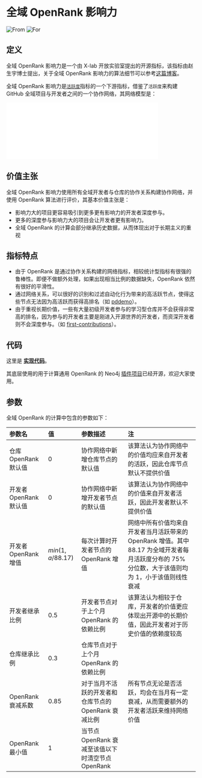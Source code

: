# 全域 OpenRank 影响力

![From](https://img.shields.io/badge/来自-X--lab-blue) ![For](https://img.shields.io/badge/用于-项目/开发者-blue)

## 定义

全域 OpenRank 影响力是一个由 X-lab 开放实验室提出的开源指标，该指标由赵生宇博士提出，关于全域 OpenRank 影响力的算法细节可以参考[这篇博客](https://blog.frankzhao.cn/how_to_measure_open_source_3)。

全域 OpenRank 影响力是[`活跃度`](./activity)指标的一个下游指标，借鉴了`活跃度`来构建 GitHub 全域项目与开发者之间的一个协作网络，其网络模型是：

<div style={{'text-align':'center'}}>
  <embed src="/img/global_openrank.svg?lang=zh" width="80%" alt="Global OpenRank" />
</div>

## 价值主张

全域 OpenRank 影响力使用所有全域开发者与仓库的协作关系构建协作网络，并使用 OpenRank 算法进行评价，其基本价值主张是：

- 影响力大的项目更容易吸引到更多更有影响力的开发者深度参与。
- 更多的深度参与影响力大的项目会让开发者更有影响力。
- 全域 OpenRank 的计算会部分继承历史数据，从而体现出对于长期主义的重视

## 指标特点

- 由于 OpenRank 是通过协作关系构建的网络指标，相较统计型指标有很强的鲁棒性。即便不做额外处理，如果出现相当比例的数据缺失，OpenRank 依然有很好的平滑性。
- 通过网络关系，可以很好的识别和过滤自动化行为带来的高活跃节点，使得这些节点无法因为高活跃而获得高排名（如 [pddemo](https://github.com/pddemo/demo)）。
- 由于重视长期价值，一些有大量初级开发者参与的学习型仓库并不会获得非常高的排名，因为参与的开发者主要是刚进入开源世界的开发者，而资深开发者则不会深度参与。（如 [first-contributions](https://github.com/firstcontributions/first-contributions)）。

## 代码

这里是 [**实现代码**](https://github.com/X-lab2017/open-digger/blob/master/src/cron/tasks/global_openrank.ts)。

其底层使用的用于计算通用 OpenRank 的 Neo4j [插件项目](https://github.com/X-lab2017/openrank-neo4j-gds)已经开源，欢迎大家使用。

## 参数

全域 OpenRank 的计算中包含的参数如下：

| 参数名 | 值 | 参数描述 | 注 |
| :------------- | :---- | :---------- | :--- |
| 仓库 OpenRank 默认值 | $0$ | 协作网络中新增仓库节点的默认值 | 该算法认为协作网络中的价值均应来自开发者的活跃，因此仓库节点默认不提供价值 |
| 开发者 OpenRank 默认值 | $0$ | 协作网络中新增开发者节点的默认值 | 该算法认为协作网络中的价值来自开发者活跃，因此开发者默认不提供价值 |
| 开发者 OpenRank 增值 | $min(1,a/88.17)$ | 每次计算时开发者节点的 OpenRank 增值 | 网络中所有价值均来自开发者当月活跃带来的 OpenRank 增值。其中 88.17 为全域开发者每月活跃度分布的 75% 分位数，大于该值则均为 1，小于该值则线性衰减 |
| 开发者继承比例 | $0.5$ | 开发者节点对于上个月 OpenRank 的依赖比例 | 该算法认为相较于仓库，开发者的价值更应体现出开源中的长期价值，因此开发者对于历史价值的依赖度较高 |
| 仓库继承比例 | $0.3$ | 仓库节点对于上个月 OpenRank 的依赖比例 | |
| OpenRank 衰减系数 | $0.85$ | 对于当月不活跃的开发者和仓库节点的 OpenRank 衰减比例 | 所有节点无论是否活跃，均会在当月有一定衰减，从而需要额外的开发者活跃来维持网络价值 |
| OpenRank 最小值 | $1$ | 当节点 OpenRank 衰减至该值以下时清空节点 OpenRank | |
